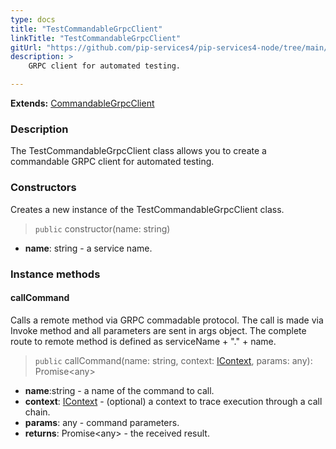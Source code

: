 ```yaml
---
type: docs
title: "TestCommandableGrpcClient"
linkTitle: "TestCommandableGrpcClient"
gitUrl: "https://github.com/pip-services4/pip-services4-node/tree/main/pip-services4-grpc-node"
description: > 
    GRPC client for automated testing.

---
```


**Extends:** [CommandableGrpcClient](../../clients/commandable_grpc_client)


### Description

The TestCommandableGrpcClient class allows you to create a commandable GRPC client for automated testing.

### Constructors
Creates a new instance of the TestCommandableGrpcClient class.

> `public` constructor(name: string)

- **name**: string - a service name. 


### Instance methods

#### callCommand
Calls a remote method via GRPC commadable protocol.
The call is made via Invoke method and all parameters are sent in args object.
The complete route to remote method is defined as serviceName + "." + name.

> `public` callCommand(name: string, context: [IContext](../../../components/context/icontext), params: any): Promise\<any\>

- **name**:string - a name of the command to call. 
- **context**: [IContext](../../../components/context/icontext) - (optional) a context to trace execution through a call chain.
- **params**: any - command parameters.
- **returns**: Promise\<any\> - the received result.

